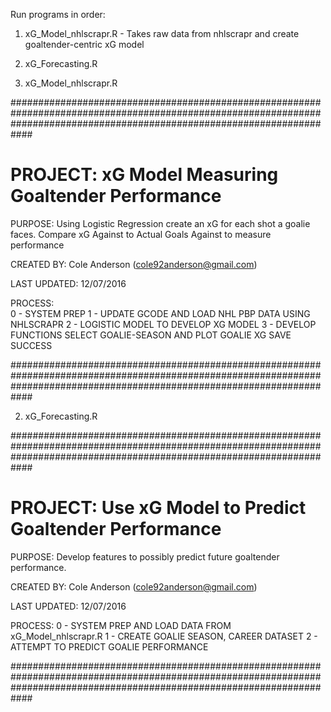 Run programs in order:
1. xG_Model_nhlscrapr.R - Takes raw data from nhlscrapr and create goaltender-centric xG model
2. xG_Forecasting.R

1. xG_Model_nhlscrapr.R

############################################################################################################################################################################

# PROJECT:        xG Model Measuring Goaltender Performance

 PURPOSE:        Using Logistic Regression create an xG for each shot a goalie faces. 
                 Compare xG Against to Actual Goals Against to measure performance

 CREATED BY:     Cole Anderson (cole92anderson@gmail.com)

 LAST UPDATED:   12/07/2016

 PROCESS:        
 0 - SYSTEM PREP
 1 - UPDATE GCODE AND LOAD NHL PBP DATA USING NHLSCRAPR
 2 - LOGISTIC MODEL TO DEVELOP XG MODEL
 3 - DEVELOP FUNCTIONS SELECT GOALIE-SEASON AND PLOT GOALIE XG SAVE SUCCESS

############################################################################################################################################################################


2. xG_Forecasting.R

############################################################################################################################################################################

# PROJECT:        Use xG Model to Predict Goaltender Performance

 PURPOSE:        Develop features to possibly predict future goaltender performance. 

 CREATED BY:     Cole Anderson (cole92anderson@gmail.com)

 LAST UPDATED:   12/07/2016

 PROCESS: 
 0 - SYSTEM PREP AND LOAD DATA FROM xG_Model_nhlscrapr.R
 1 - CREATE GOALIE SEASON, CAREER DATASET
 2 - ATTEMPT TO PREDICT GOALIE PERFORMANCE

############################################################################################################################################################################
